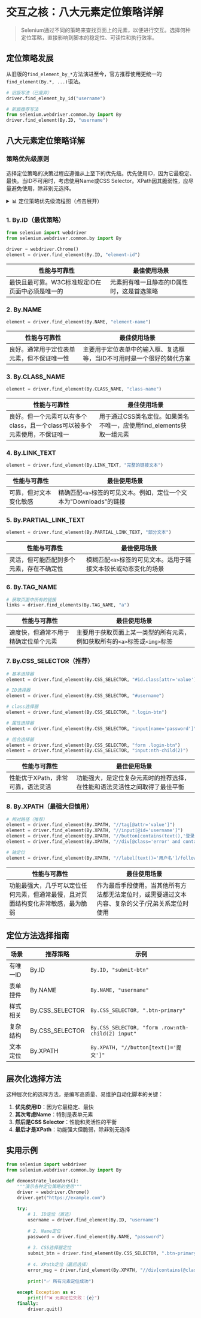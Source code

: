 # 交互之核：八大元素定位策略详解

> Selenium通过不同的策略来查找页面上的元素，以便进行交互。选择何种定位策略，直接影响到脚本的稳定性、可读性和执行效率。

## 定位策略发展

从旧版的`find_element_by_*`方法演进至今，官方推荐使用更统一的`find_element(By.*, ...)`语法。

```python
# 旧版写法（已废弃）
driver.find_element_by_id("username")

# 新版推荐写法
from selenium.webdriver.common.by import By
driver.find_element(By.ID, "username")
```

## 八大元素定位策略详解

### 策略优先级原则

选择定位策略的决策过程应遵循从上至下的优先级。优先使用ID，因为它最稳定、最快。当ID不可用时，考虑使用Name或CSS Selector。XPath因其脆弱性，应尽量避免使用，除非别无选择。
<details>
<summary>📊 定位策略优先级流程图（点击展开）</summary>

```mermaid
graph LR
    A[By.ID] --> B[By.NAME]
    B --> C[By.CLASS_NAME]
    C --> D[By.LINK_TEXT]
    D --> E[By.PARTIAL_LINK_TEXT]
    E --> F[By.TAG_NAME]
    F --> G[By.CSS_SELECTOR]
    G --> H[By.XPATH]
```

</details>

### 1. By.ID（最优策略）

```python
from selenium import webdriver
from selenium.webdriver.common.by import By

driver = webdriver.Chrome()
element = driver.find_element(By.ID, "element-id")
```

| 性能与可靠性                                    | 最佳使用场景                               |
| ----------------------------------------------- | ------------------------------------------ |
| 最快且最可靠。W3C标准规定ID在页面中必须是唯一的 | 元素拥有唯一且静态的ID属性时，这是首选策略 |

### 2. By.NAME

```python
element = driver.find_element(By.NAME, "element-name")
```

| 性能与可靠性                               | 最佳使用场景                                                           |
| ------------------------------------------ | ---------------------------------------------------------------------- |
| 良好。通常用于定位表单元素，但不保证唯一性 | 主要用于定位表单中的输入框、复选框等，当ID不可用时是一个很好的替代方案 |

### 3. By.CLASS_NAME

```python
element = driver.find_element(By.CLASS_NAME, "class-name")
```

| 性能与可靠性                                                               | 最佳使用场景                                                         |
| -------------------------------------------------------------------------- | -------------------------------------------------------------------- |
| 良好。但一个元素可以有多个class，且一个class可以被多个元素使用，不保证唯一 | 用于通过CSS类名定位。如果类名不唯一，应使用find_elements获取一组元素 |

### 4. By.LINK_TEXT

```python
element = driver.find_element(By.LINK_TEXT, "完整的链接文本")
```

| 性能与可靠性           | 最佳使用场景                                                       |
| ---------------------- | ------------------------------------------------------------------ |
| 可靠，但对文本变化敏感 | 精确匹配`<a>`标签的可见文本。例如，定位一个文本为"Downloads"的链接 |

### 5. By.PARTIAL_LINK_TEXT

```python
element = driver.find_element(By.PARTIAL_LINK_TEXT, "部分文本")
```

| 性能与可靠性                             | 最佳使用场景                                                    |
| ---------------------------------------- | --------------------------------------------------------------- |
| 灵活，但可能匹配到多个元素，存在不确定性 | 模糊匹配`<a>`标签的可见文本。适用于链接文本较长或动态变化的场景 |

### 6. By.TAG_NAME

```python
# 获取页面中所有的链接
links = driver.find_elements(By.TAG_NAME, "a")
```

| 性能与可靠性                         | 最佳使用场景                                                               |
| ------------------------------------ | -------------------------------------------------------------------------- |
| 速度快，但通常不用于精确定位单个元素 | 主要用于获取页面上某一类型的所有元素，例如获取所有的`<a>`标签或`<img>`标签 |

### 7. By.CSS_SELECTOR（推荐）

```python
# 基本选择器
element = driver.find_element(By.CSS_SELECTOR, "#id.class[attr='value']")

# ID选择器
element = driver.find_element(By.CSS_SELECTOR, "#username")

# class选择器
element = driver.find_element(By.CSS_SELECTOR, ".login-btn")

# 属性选择器
element = driver.find_element(By.CSS_SELECTOR, "input[name='password']")

# 组合选择器
element = driver.find_element(By.CSS_SELECTOR, "form .login-btn")
element = driver.find_element(By.CSS_SELECTOR, "input:nth-child(2)")
```

| 性能与可靠性                      | 最佳使用场景                                                               |
| --------------------------------- | -------------------------------------------------------------------------- |
| 性能优于XPath，非常可靠，语法灵活 | 功能强大，是定位复杂元素时的推荐选择，在性能和语法灵活性之间取得了最佳平衡 |

### 8. By.XPATH（最强大但慎用）

```python
# 相对路径（推荐）
element = driver.find_element(By.XPATH, "//tag[@attr='value']")
element = driver.find_element(By.XPATH, "//input[@id='username']")
element = driver.find_element(By.XPATH, "//button[contains(text(),'登录')]")
element = driver.find_element(By.XPATH, "//div[@class='error' and contains(text(),'密码')]")

# 轴定位
element = driver.find_element(By.XPATH, "//label[text()='用户名']/following-sibling::input")
```

| 性能与可靠性                                                                     | 最佳使用场景                                                                                    |
| -------------------------------------------------------------------------------- | ----------------------------------------------------------------------------------------------- |
| 功能最强大，几乎可以定位任何元素，但通常最慢，且对页面结构变化非常敏感，最为脆弱 | 作为最后手段使用。当其他所有方法都无法定位时，或需要通过文本内容、复杂的父子/兄弟关系定位时使用 |

## 定位方法选择指南

| 场景     | 推荐策略        | 示例                                              |
| -------- | --------------- | ------------------------------------------------- |
| 有唯一ID | By.ID           | `By.ID, "submit-btn"`                             |
| 表单控件 | By.NAME         | `By.NAME, "username"`                             |
| 样式相关 | By.CSS_SELECTOR | `By.CSS_SELECTOR, ".btn-primary"`                 |
| 复杂结构 | By.CSS_SELECTOR | `By.CSS_SELECTOR, "form .row:nth-child(2) input"` |
| 文本定位 | By.XPATH        | `By.XPATH, "//button[text()='提交']"`             |

## 层次化选择方法

这种层次化的选择方法，是编写高质量、易维护自动化脚本的关键：

1. **优先使用ID**：因为它最稳定、最快
2. **其次考虑Name**：特别是表单元素
3. **然后是CSS Selector**：性能和灵活性的平衡
4. **最后才是XPath**：功能强大但脆弱，除非别无选择

## 实用示例

```python
from selenium import webdriver
from selenium.webdriver.common.by import By

def demonstrate_locators():
    """演示各种定位策略的使用"""
    driver = webdriver.Chrome()
    driver.get("https://example.com")
    
    try:
        # 1. ID定位（首选）
        username = driver.find_element(By.ID, "username")
        
        # 2. Name定位
        password = driver.find_element(By.NAME, "password")
        
        # 3. CSS选择器定位
        submit_btn = driver.find_element(By.CSS_SELECTOR, ".btn-primary")
        
        # 4. XPath定位（最后选择）
        error_msg = driver.find_element(By.XPATH, "//div[contains(@class, 'error')]")
        
        print("✅ 所有元素定位成功")
        
    except Exception as e:
        print(f"❌ 元素定位失败：{e}")
    finally:
        driver.quit()
``` 